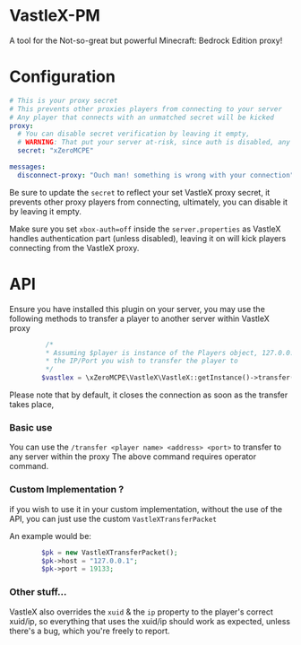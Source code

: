 # VastleX-PM
A tool for the Not-so-great but powerful Minecraft: Bedrock Edition proxy!

# Configuration
```yaml
# This is your proxy secret
# This prevents other proxies players from connecting to your server
# Any player that connects with an unmatched secret will be kicked
proxy:
  # You can disable secret verification by leaving it empty,
  # WARNING: That put your server at-risk, since auth is disabled, any player can join as any name they like
  secret: "xZeroMCPE"

messages:
  disconnect-proxy: "Ouch man! something is wrong with your connection"
```

Be sure to update the `secret` to reflect your set VastleX proxy secret, it prevents other
proxy players from connecting, ultimately, you can disable it by leaving it empty.

Make sure you set `xbox-auth=off` inside the `server.properties` as VastleX handles authentication part (unless disabled),
leaving it on will kick players connecting from the VastleX proxy.

# API
Ensure you have installed this plugin on your server,
you may use the following methods to transfer a player
to another server within VastleX proxy
```php
         /*
         * Assuming $player is instance of the Players object, 127.0.0.1 & 19133 being the
         * the IP/Port you wish to transfer the player to
         */
        $vastlex = \xZeroMCPE\VastleX\VastleX::getInstance()->transfer($player, "127.0.0.1", 19133);
```
Please note that by default, it closes the connection as soon as the transfer takes place,
### Basic use
You can use the `/transfer <player name> <address> <port>` to transfer to any server within the proxy
The above command requires operator command.

### Custom Implementation ?
if you wish to use it in your custom implementation, without the use of the API,
you can just use the custom `VastleXTransferPacket`

An example would be:

```php
        $pk = new VastleXTransferPacket();
        $pk->host = "127.0.0.1";
        $pk->port = 19133;
```

### Other stuff...
VastleX also overrides the `xuid` & the `ip` property to the player's correct xuid/ip, so everything 
that uses the xuid/ip should work as expected, unless there's a bug, which you're freely 
to report.